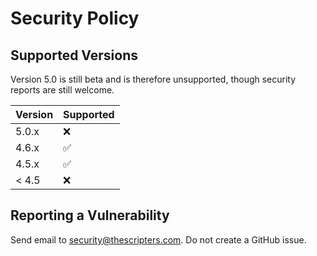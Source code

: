 # Security Policy

## Supported Versions

Version 5.0 is still beta and is therefore unsupported, though security reports are still welcome.

| Version | Supported          |
| ------- | ------------------ |
| 5.0.x   | :x: |
| 4.6.x   | :white_check_mark: |
| 4.5.x   | :white_check_mark: |
| < 4.5   | :x:                |

## Reporting a Vulnerability

Send email to security@thescripters.com. Do not create a GitHub issue.

